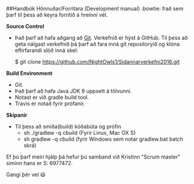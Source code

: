 ﻿##Handbók Hönnuðar/Forritara (Development manual) :bowtie:
Það sem þarf til þess að keyra forritið á hreinni vél.


**Source Control**

 * Það þarf að hafa aðgang að [Git](https://github.com). Verkefnið er hýst á GitHub. 
   Til þess að geta nálgast verkefnið þá þarf að fara 
   inná git repositoryið og klóna eftirfarandi slóð inná skel:

   $ git clone https://github.com/NightOwls1/Sidannarverkefni2016.git



**Build Environment**

 * Git.
 * Það þarf að hafa Java JDK 8 uppsett á tölvunni.
 * Notast er við gradle build tool.
 * Travis er notað fyrir prófanir.


**Skipanir**

 * Til þess að smíða(build) kóðabúta og prófin
   * sh ./gradlew -q cbuild (Fyrir Linux, Mac OX S)
   * sh gradlew -q cbuild (fyrir Windows sem notar gradlew.bat batch skrá)




Ef þú þarf meiri hjálp þá hefur þú samband við Kristinn "Scrum master" 
síminn hans er S: 6977472.


Gangi þér vel :smiley:

